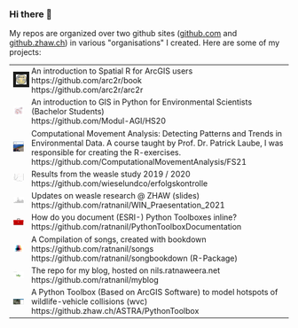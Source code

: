 ### Hi there 👋

My repos are organized over two github sites ([github.com](https://github.com/ratnanil) and [github.zhaw.ch](https://github.zhaw.ch/rata)) in various "organisations" I created. Here are some of my projects:



<table cellpadding="50" border = "0">
  <tr>
    <td><img src = "images/arc2r.svg" width="100px" border = "5"></td>
    <td>
    An introduction to Spatial R for ArcGIS users <br>
    https://github.com/arc2r/book <br>
    https://github.com/arc2r/arc2r
  </tr>
  <tr>
    <td><img src = "images/coding_in_GIS.png" width="100px"></td>
    <td>
    An introduction to GIS in Python for Environmental Scientists (Bachelor Students) <br>
    https://github.com/Modul-AGI/HS20
    </td> 
  </tr>
  <tr>
    <td><img src = "images/CMA.jpg" width="100px"></td>
    <td>
    Computational Movement Analysis: Detecting Patterns and Trends in Environmental Data. A course taught by Prof. Dr. Patrick Laube, I was responsible for creating the R-exercises. <br>
    https://github.com/ComputationalMovementAnalysis/FS21
    </td> 
  </tr>
  <tr>
    <td><img src = "images/erfolgskontrolle.png" width="100px"></td>
    <td>
    Results from the weasle study 2019 / 2020<br>
    https://github.com/wieselundco/erfolgskontrolle
    </td> 
  </tr>
  </tr>
  <tr>
    <td><img src = "images/nistkastenmonitoring.png" width="100px"></td>
    <td>
    Updates on weasle research @ ZHAW (slides) <br>
    https://github.com/ratnanil/WIN_Praesentation_2021
    </td> 
  </tr>
  <tr>
    <td><img src = "images/toolbox.png" width="100px"></td>
    <td>
    How do you document (ESRI-) Python Toolboxes inline?<br>
    https://github.com/ratnanil/PythonToolboxDocumentation
    </td> 
  </tr> 
  <tr>
    <td><img src = "images/songs.png" width="100px"></td>
    <td>
    A Compilation of songs, created with bookdown<br>
    https://github.com/ratnanil/songs <br>
    https://github.com/ratnanil/songbookdown (R-Package)
    </td> 
  </tr> 
  <tr>
    <td><img src = "images/blog.gif" width="100px"></td>
    <td>
    The repo for my blog, hosted on nils.ratnaweera.net<br>
    https://github.com/ratnanil/myblog
    </td> 
  </tr>   
  <tr>
    <td><img src = "images/wildtierunfaelle.jpg" width="100px"></td>
    <td>
    A Python Toolbox (Based on ArcGIS Software) to model hotspots of wildlife-vehicle collisions (wvc) <br>
    https://github.zhaw.ch/ASTRA/PythonToolbox
    </td> 
  </tr>
  
</table>


<!--
**ratnanil/ratnanil** is a ✨ _special_ ✨ repository because its `README.md` (tdis file) appears on your Gitdub profile.

Here are some ideas to get you started:

- 🔭 I’m currently working on ...
- 🌱 I’m currently learning ...
- 👯 I’m looking to collaborate on ...
- 🤔 I’m looking for help witd ...
- 💬 Ask me about ...
- 📫 How to reach me: ...
- 😄 Pronouns: ...
- ⚡ Fun fact: ...
-->
